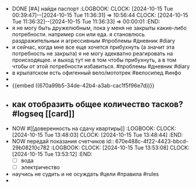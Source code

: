 - DONE [#A] найди паспорт 
  :LOGBOOK:
  CLOCK: [2024-10-15 Tue 00:39:47]--[2024-10-15 Tue 11:36:31] =>  10:56:44
  CLOCK: [2024-10-15 Tue 11:36:32]--[2024-10-15 Tue 11:36:33] =>  00:00:01
  :END:
- я не могу быть дружелюбным, пока у меня не закрыты какие-либо потребности. например сон или еда. я становлюсь раздражительныи и агрессивным #проблемы #дневник #diary
- и сейчас, когда мне все еще хочется прибухнуть (а значит эта потребность не закрыта) я не могу адекватно реагировать на происходящее. и выход тут не в том чтобы прибухнуть, а в том чтобы от этой потребности избавиться. #проблемы #дневник #diary
- в крылатском есть офигенный вело/мототрек #велосипед #инфо
-
- {{embed ((670a99b5-34de-42b4-a3ab-cac1f5f96e7d))}}
- как отобразить общее количество тасков? #logseq [[card]]
	-
- NOW #[[доверенность на сдачу квартиры]]
  :LOGBOOK:
  CLOCK: [2024-10-15 Tue 13:48:03]
  CLOCK: [2024-10-15 Tue 13:48:44]
  :END:
- NOW передай показания счетчиков
  id:: 670e488c-4f22-4423-bbcd-29b08210c782
  :LOGBOOK:
  CLOCK: [2024-10-15 Tue 13:53:08]
  CLOCK: [2024-10-15 Tue 13:53:12]
  :END:
  * [ ] вода
  * [ ] электричество
- научись не судить и не осуждать #цели #правила #rules
-